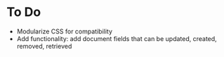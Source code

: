 # To Do
- Modularize CSS for compatibility
- Add functionality: add document fields that can be updated, created, removed, retrieved

